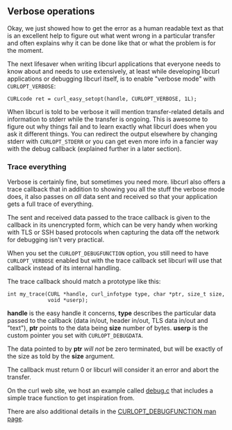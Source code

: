 ## Verbose operations

Okay, we just showed how to get the error as a human readable text as that is
an excellent help to figure out what went wrong in a particular transfer and
often explains why it can be done like that or what the problem is for the
moment.

The next lifesaver when writing libcurl applications that everyone needs to
know about and needs to use extensively, at least while developing libcurl
applications or debugging libcurl itself, is to enable "verbose mode" with
`CURLOPT_VERBOSE`:

    CURLcode ret = curl_easy_setopt(handle, CURLOPT_VERBOSE, 1L);

When libcurl is told to be verbose it will mention transfer-related details
and information to stderr while the transfer is ongoing. This is awesome to
figure out why things fail and to learn exactly what libcurl does when you ask
it different things. You can redirect the output elsewhere by changing stderr
with `CURLOPT_STDERR` or you can get even more info in a fancier way with the
debug callback (explained further in a later section).

### Trace everything

Verbose is certainly fine, but sometimes you need more. libcurl also offers a
trace callback that in addition to showing you all the stuff the verbose mode
does, it also passes on *all* data sent and received so that your application
gets a full trace of everything.

The sent and received data passed to the trace callback is given to the
callback in its unencrypted form, which can be very handy when working with
TLS or SSH based protocols when capturing the data off the network for
debugging isn't very practical.

When you set the `CURLOPT_DEBUGFUNCTION` option, you still need to have
`CURLOPT_VERBOSE` enabled but with the trace callback set libcurl will use
that callback instead of its internal handling.

The trace callback should match a prototype like this:

    int my_trace(CURL *handle, curl_infotype type, char *ptr, size_t size,
                 void *userp);

**handle** is the easy handle it concerns, **type** describes the particular
data passed to the callback (data in/out, header in/out, TLS data in/out and
"text"), **ptr** points to the data being **size** number of bytes. **userp**
is the custom pointer you set with `CURLOPT_DEBUGDATA`.

The data pointed to by **ptr** *will not* be zero terminated, but will be
exactly of the size as told by the **size** argument.

The callback must return 0 or libcurl will consider it an error and abort the
transfer.

On the curl web site, we host an example called
[debug.c](https://curl.haxx.se/libcurl/c/debug.html) that includes a simple
trace function to get inspiration from.

There are also additional details in the [CURLOPT_DEBUGFUNCTION man
page](https://curl.haxx.se/libcurl/c/CURLOPT_DEBUGFUNCTION.html).
